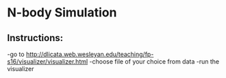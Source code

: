 # N-body Simulation
## Instructions:
  -go to http://dlicata.web.wesleyan.edu/teaching/fp-s16/visualizer/visualizer.html
  -choose file of your choice from data
  -run the visualizer
